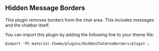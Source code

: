 Hidden Message Borders
--
This plugin removes borders from the chat area. This includes messages and the chatbar itself.

You can import this plugin by adding the following line to your theme file:

`@import 'PC-material-theme/plugins/HiddenChatAreaBorders/plugin';`
